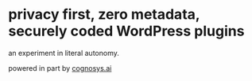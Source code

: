 # privacy first, zero metadata, securely coded WordPress plugins
an experiment in literal autonomy.

powered in part by [cognosys.ai](https://cognosys.ai)
